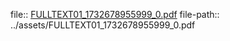 file:: [FULLTEXT01_1732678955999_0.pdf](../assets/FULLTEXT01_1732678955999_0.pdf)
file-path:: ../assets/FULLTEXT01_1732678955999_0.pdf
